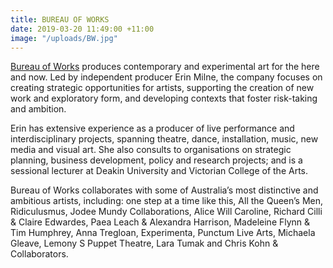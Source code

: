 ```yaml
---
title: BUREAU OF WORKS
date: 2019-03-20 11:49:00 +11:00
image: "/uploads/BW.jpg"
---
```


[Bureau of Works](https://bureauofworks.com.au/) produces contemporary and experimental art for the here and now. Led by independent producer Erin Milne, the company focuses on creating strategic opportunities for artists, supporting the creation of new work and exploratory form, and developing contexts that foster risk-taking and ambition. 

Erin has extensive experience as a producer of live performance and interdisciplinary projects, spanning theatre, dance, installation, music, new media and visual art. She also consults to organisations on strategic planning, business development, policy and research projects; and is a sessional lecturer at Deakin University and Victorian College of the Arts.

Bureau of Works collaborates with some of Australia’s most distinctive and ambitious artists, including: one step at a time like this, All the Queen’s Men, Ridiculusmus, Jodee Mundy Collaborations, Alice Will Caroline,  Richard Cilli & Claire Edwardes, Paea Leach & Alexandra Harrison, Madeleine Flynn & Tim Humphrey, Anna Tregloan, Experimenta, Punctum Live Arts, Michaela Gleave, Lemony S Puppet Theatre, Lara Tumak and Chris Kohn & Collaborators.
